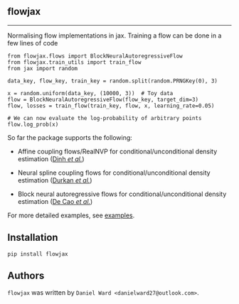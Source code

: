 ## flowjax
-------

Normalising flow implementations in jax. Training a flow can be done in a few lines of code

```
from flowjax.flows import BlockNeuralAutoregressiveFlow
from flowjax.train_utils import train_flow
from jax import random

data_key, flow_key, train_key = random.split(random.PRNGKey(0), 3)

x = random.uniform(data_key, (10000, 3))  # Toy data
flow = BlockNeuralAutoregressiveFlow(flow_key, target_dim=3)
flow, losses = train_flow(train_key, flow, x, learning_rate=0.05)

# We can now evaluate the log-probability of arbitrary points
flow.log_prob(x)
```

So far the package supports the following:

- Affine coupling flows/RealNVP for conditional/unconditional density estimation ([Dinh *et al.*](https://arxiv.org/abs/1605.08803))

- Neural spline coupling flows for conditional/unconditional density estimation ([Durkan *et al.*](https://arxiv.org/abs/1906.04032/))

- Block neural autoregressive flows for conditional/unconditional density estimation ([De Cao *et al.*](https://arxiv.org/abs/1904.04676))


For more detailed examples, see [examples](https://github.com/danielward27/flowjax/blob/main/examples/).

## Installation
```
pip install flowjax
```

## Authors
`flowjax` was written by `Daniel Ward <danielward27@outlook.com>`.
